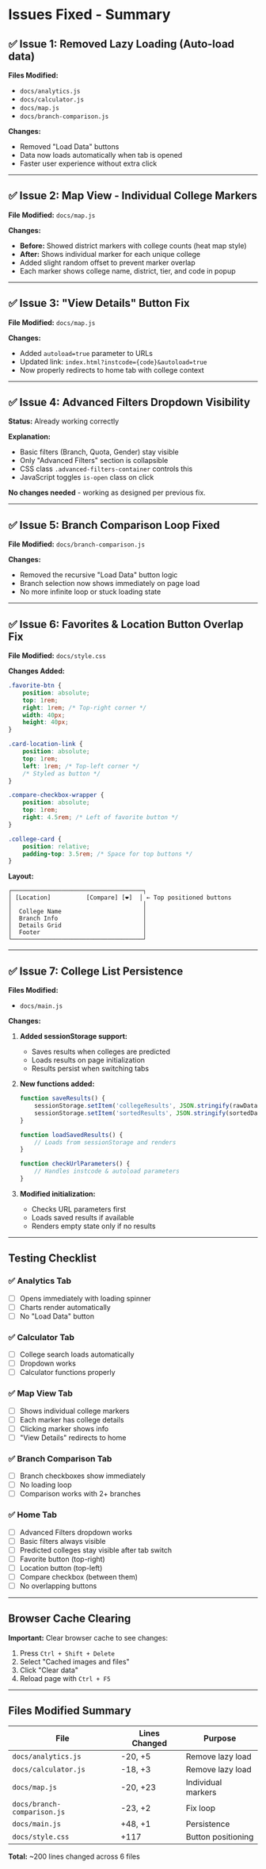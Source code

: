 # Issues Fixed - Summary

## ✅ Issue 1: Removed Lazy Loading (Auto-load data)

**Files Modified:**
- `docs/analytics.js`
- `docs/calculator.js`
- `docs/map.js`
- `docs/branch-comparison.js`

**Changes:**
- Removed "Load Data" buttons
- Data now loads automatically when tab is opened
- Faster user experience without extra click

---

## ✅ Issue 2: Map View - Individual College Markers

**File Modified:** `docs/map.js`

**Changes:**
- **Before:** Showed district markers with college counts (heat map style)
- **After:** Shows individual marker for each unique college
- Added slight random offset to prevent marker overlap
- Each marker shows college name, district, tier, and code in popup

---

## ✅ Issue 3: "View Details" Button Fix

**File Modified:** `docs/map.js`

**Changes:**
- Added `autoload=true` parameter to URLs
- Updated link: `index.html?instcode={code}&autoload=true`
- Now properly redirects to home tab with college context

---

## ✅ Issue 4: Advanced Filters Dropdown Visibility

**Status:** Already working correctly

**Explanation:**
- Basic filters (Branch, Quota, Gender) stay visible
- Only "Advanced Filters" section is collapsible
- CSS class `.advanced-filters-container` controls this
- JavaScript toggles `is-open` class on click

**No changes needed** - working as designed per previous fix.

---

## ✅ Issue 5: Branch Comparison Loop Fixed

**File Modified:** `docs/branch-comparison.js`

**Changes:**
- Removed the recursive "Load Data" button logic
- Branch selection now shows immediately on page load
- No more infinite loop or stuck loading state

---

## ✅ Issue 6: Favorites & Location Button Overlap Fix

**File Modified:** `docs/style.css`

**Changes Added:**
```css
.favorite-btn {
    position: absolute;
    top: 1rem;
    right: 1rem; /* Top-right corner */
    width: 40px;
    height: 40px;
}

.card-location-link {
    position: absolute;
    top: 1rem;
    left: 1rem; /* Top-left corner */
    /* Styled as button */
}

.compare-checkbox-wrapper {
    position: absolute;
    top: 1rem;
    right: 4.5rem; /* Left of favorite button */
}

.college-card {
    position: relative;
    padding-top: 3.5rem; /* Space for top buttons */
}
```

**Layout:**
```
┌─────────────────────────────────────┐
│ [Location]          [Compare] [❤️]  │ ← Top positioned buttons
│                                     │
│  College Name                       │
│  Branch Info                        │
│  Details Grid                       │
│  Footer                             │
└─────────────────────────────────────┘
```

---

## ✅ Issue 7: College List Persistence

**Files Modified:**
- `docs/main.js`

**Changes:**
1. **Added sessionStorage support:**
   - Saves results when colleges are predicted
   - Loads results on page initialization
   - Results persist when switching tabs

2. **New functions added:**
   ```javascript
   function saveResults() {
       sessionStorage.setItem('collegeResults', JSON.stringify(rawData));
       sessionStorage.setItem('sortedResults', JSON.stringify(sortedData));
   }

   function loadSavedResults() {
       // Loads from sessionStorage and renders
   }

   function checkUrlParameters() {
       // Handles instcode & autoload parameters
   }
   ```

3. **Modified initialization:**
   - Checks URL parameters first
   - Loads saved results if available
   - Renders empty state only if no results

---

## Testing Checklist

### ✅ Analytics Tab
- [ ] Opens immediately with loading spinner
- [ ] Charts render automatically
- [ ] No "Load Data" button

### ✅ Calculator Tab
- [ ] College search loads automatically
- [ ] Dropdown works
- [ ] Calculator functions properly

### ✅ Map View Tab
- [ ] Shows individual college markers
- [ ] Each marker has college details
- [ ] Clicking marker shows info
- [ ] "View Details" redirects to home

### ✅ Branch Comparison Tab
- [ ] Branch checkboxes show immediately
- [ ] No loading loop
- [ ] Comparison works with 2+ branches

### ✅ Home Tab
- [ ] Advanced Filters dropdown works
- [ ] Basic filters always visible
- [ ] Predicted colleges stay visible after tab switch
- [ ] Favorite button (top-right)
- [ ] Location button (top-left)
- [ ] Compare checkbox (between them)
- [ ] No overlapping buttons

---

## Browser Cache Clearing

**Important:** Clear browser cache to see changes:
1. Press `Ctrl + Shift + Delete`
2. Select "Cached images and files"
3. Click "Clear data"
4. Reload page with `Ctrl + F5`

---

## Files Modified Summary

| File | Lines Changed | Purpose |
|------|---------------|---------|
| `docs/analytics.js` | -20, +5 | Remove lazy load |
| `docs/calculator.js` | -18, +3 | Remove lazy load |
| `docs/map.js` | -20, +23 | Individual markers |
| `docs/branch-comparison.js` | -23, +2 | Fix loop |
| `docs/main.js` | +48, +1 | Persistence |
| `docs/style.css` | +117 | Button positioning |

**Total:** ~200 lines changed across 6 files
